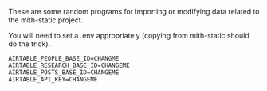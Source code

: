 These are some random programs for importing or modifying data related to the
mith-static project.

You will need to set a .env appropriately (copying from mith-static should do
the trick).

```
AIRTABLE_PEOPLE_BASE_ID=CHANGME
AIRTABLE_RESEARCH_BASE_ID=CHANGEME
AIRTABLE_POSTS_BASE_ID=CHANGEME
AIRTABLE_API_KEY=CHANGEME
```
